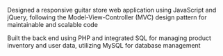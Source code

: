 Designed a responsive guitar store web application using JavaScript and jQuery, following the Model-View-Controller (MVC) design pattern for maintainable and scalable code

Built the back end using PHP and integrated SQL for managing product inventory and user data, utilizing MySQL for database management
